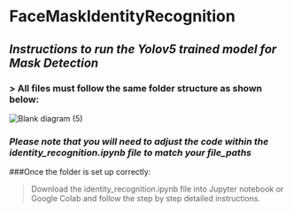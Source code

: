 # **FaceMaskIdentityRecognition**
## ***Instructions to run the Yolov5 trained model for Mask Detection***
### > All files must follow the same folder structure as shown below:
![Blank diagram (5)](https://user-images.githubusercontent.com/54636628/142938944-e8b9da1a-af03-4ff3-bcd8-16f8016fc3af.png)
### ***Please note that you will need to adjust the code within the identity_recognition.ipynb file to match your file_paths***
###Once the folder is set up correctly:
> Download the identity_recognition.ipynb file into Jupyter notebook or Google Colab and follow the step by step detailed instructions. 

